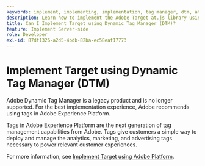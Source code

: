 ```yaml
---
keywords: implement, implementing, implementation, tag manager, dtm, at.js, dynamic tag management, $8
description: Learn how to implement the Adobe Target at.js library using the legacy Dynamic Tag Management (DTM). Tags in Adobe Experience Platform are the preferred method to implement Target.
title: Can I Implement Target using Dynamic Tag Manager (DTM)?
feature: Implement Server-side
role: Developer
exl-id: 87df1326-a2d5-4bdb-82ba-ec58eaf17773
---
```

# Implement Target using Dynamic Tag Manager (DTM)

Adobe Dynamic Tag Manager is a legacy product and is no longer supported. For the best implementation experience, Adobe recommends using tags in Adobe Experience Platform.

Tags in Adobe Experience Platform are the next generation of tag management capabilities from Adobe. Tags give customers a simple way to deploy and manage the analytics, marketing, and advertising tags necessary to power relevant customer experiences.

For more information, see [Implement Target using Adobe Platform](/src/pages/implement/client-side/atjs/how-to-deployatjs/implement-target-using-adobe-launch.md).

